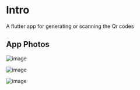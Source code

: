# Intro

A flutter app for generating or scanning the Qr codes

## App Photos

![image](https://github.com/zeynalnicat/QRCode/assets/65115194/d2224616-6fc0-4a12-b7e5-a13f131b2e5e)


![image](https://github.com/zeynalnicat/QRCode/assets/65115194/133a3ed4-570a-4dcd-a53d-fb4b61d506bf)


![image](https://github.com/zeynalnicat/QRCode/assets/65115194/861a9adc-ed66-4918-a979-2e622b325158)
